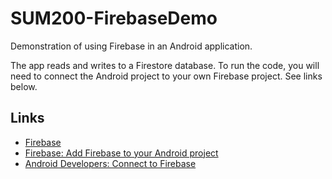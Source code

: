 # SUM200-FirebaseDemo

Demonstration of using Firebase in an Android application.

The app reads and writes to a Firestore database. To run the code, you will need to connect
the Android project to your own Firebase project. See links below.

## Links

- [Firebase](https://firebase.google.com/)
- [Firebase: Add Firebase to your Android project](https://firebase.google.com/docs/android/setup)
- [Android Developers: Connect to Firebase](https://developer.android.com/studio/write/firebase)
